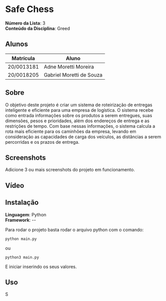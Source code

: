 # Safe Chess

**Número da Lista**: 3<br>
**Conteúdo da Disciplina**: Greed<br>

## Alunos
|Matrícula | Aluno |
| -- | -- |
| 20/0013181  |  Adne Moretti Moreira |
| 20/0018205  |  Gabriel Moretti de Souza |

## Sobre
O objetivo deste projeto é criar um sistema de roteirização de entregas inteligente e eficiente para uma empresa de logística. O sistema recebe como entrada informações sobre os produtos a serem entregues, suas dimensões, pesos e prioridades, além dos endereços de entrega e as restrições de tempo. Com base nessas informações, o sistema calcula a rota mais eficiente para os caminhões da empresa, levando em consideração as capacidades de carga dos veículos, as distâncias a serem percorridas e os prazos de entrega.

## Screenshots
Adicione 3 ou mais screenshots do projeto em funcionamento.

## Vídeo

[]()

## Instalação 
**Linguagem**: Python<br>
**Framework**: --<br>

Para rodar o projeto basta rodar o arquivo python com o comando: 

```python main.py```

ou

```python3 main.py```

E iniciar inserindo os seus valores. 

## Uso 
S